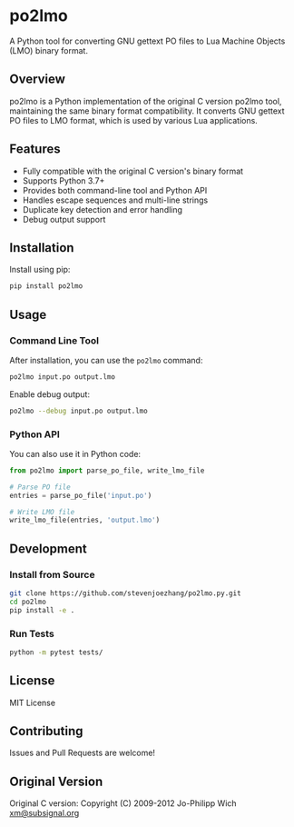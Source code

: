 # po2lmo

A Python tool for converting GNU gettext PO files to Lua Machine Objects (LMO) binary format.

## Overview

po2lmo is a Python implementation of the original C version po2lmo tool, maintaining the same binary format compatibility. It converts GNU gettext PO files to LMO format, which is used by various Lua applications.

## Features

- Fully compatible with the original C version's binary format
- Supports Python 3.7+
- Provides both command-line tool and Python API
- Handles escape sequences and multi-line strings
- Duplicate key detection and error handling
- Debug output support

## Installation

Install using pip:

```bash
pip install po2lmo
```

## Usage

### Command Line Tool

After installation, you can use the `po2lmo` command:

```bash
po2lmo input.po output.lmo
```

Enable debug output:

```bash
po2lmo --debug input.po output.lmo
```

### Python API

You can also use it in Python code:

```python
from po2lmo import parse_po_file, write_lmo_file

# Parse PO file
entries = parse_po_file('input.po')

# Write LMO file
write_lmo_file(entries, 'output.lmo')
```

## Development

### Install from Source

```bash
git clone https://github.com/stevenjoezhang/po2lmo.py.git
cd po2lmo
pip install -e .
```

### Run Tests

```bash
python -m pytest tests/
```

## License

MIT License

## Contributing

Issues and Pull Requests are welcome!

## Original Version

Original C version:
Copyright (C) 2009-2012 Jo-Philipp Wich <xm@subsignal.org>
